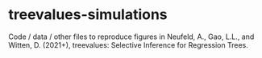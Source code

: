 # treevalues-simulations
Code / data / other files to reproduce figures in Neufeld, A., Gao, L.L., and Witten, D. (2021+), treevalues: Selective Inference for Regression Trees.

